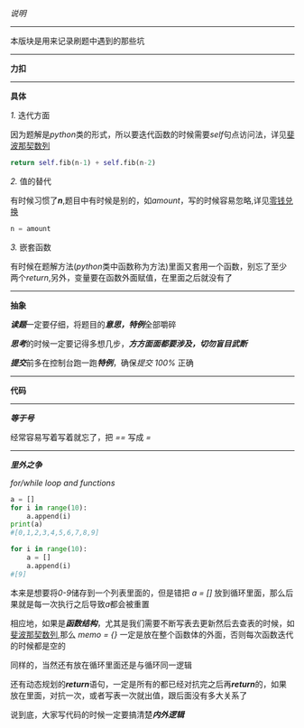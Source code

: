 *说明*
********************************
本版块是用来记录刷题中遇到的那些坑
********************************

**力扣**
********************************
**具体**

*1.* 迭代方面

因为题解是*python*类的形式，所以要迭代函数的时候需要*self*句点访问法，详见[斐波那契数列](fibo.md)

```python
return self.fib(n-1) + self.fib(n-2)
```


*2.* 值的替代

有时候习惯了***n***,题目中有时候是别的，如*amount*，写的时候容易忽略,详见[零钱兑换](coin.md)

```python
n = amount
```

*3.* 嵌套函数

有时候在题解方法(*python*类中函数称为方法)里面又套用一个函数，别忘了至少两个*return*,另外，变量要在函数外面赋值，在里面之后就没有了

******
**抽象**

***读题***一定要仔细，将题目的***意思，特例***全部嚼碎

***思考***的时候一定要记得多想几步，***方方面面都要涉及，切勿盲目武断***

***提交***前多在控制台跑一跑***特例***，确保*提交* *100%* 正确

*****

**代码**
********************************
***等于号***

经常容易写着写着就忘了，把 *==* 写成 *=*

*******
***里外之争***

*for/while loop and functions*

```python
a = []
for i in range(10):
    a.append(i)
print(a)
#[0,1,2,3,4,5,6,7,8,9]

for i in range(10):
    a = []
    a.append(i)
#[9]
```
本来是想要将*0-9*储存到一个列表里面的，但是错把 *a = []* 放到循环里面，那么后果就是每一次执行之后导致*a*都会被重置

相应地，如果是***函数结构***，尤其是我们需要不断写表去更新然后去查表的时候，如[斐波那契数列](fibo.md),那么 *memo = {}* 一定是放在整个函数体的外面，否则每次函数迭代的时候都是空的

同样的，当然还有放在循环里面还是与循环同一逻辑

还有动态规划的***return***语句，一定是所有的都已经对抗完之后再***return***的，如果放在里面，对抗一次，或者写表一次就出值，跟后面没有多大关系了

说到底，大家写代码的时候一定要搞清楚***内外逻辑***
